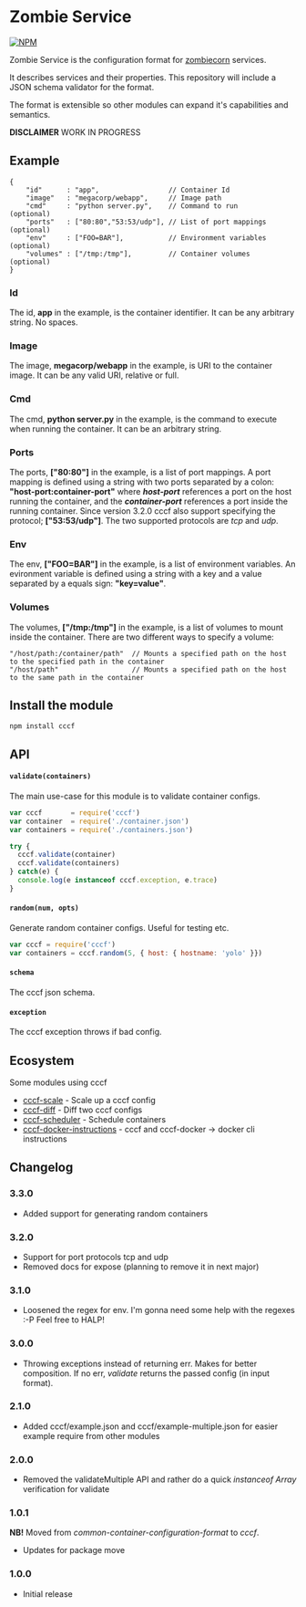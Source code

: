 # Zombie Service

[![NPM](https://nodei.co/npm/zombie-service.png?downloads=true&downloadRank=true&stars=true)](https://nodei.co/npm/zombie-service/)

Zombie Service is the configuration format for [zombiecorn]() services.

It describes services and their properties. This repository will include a JSON schema validator for the format.

The format is extensible so other modules can expand it's capabilities and semantics.

**DISCLAIMER** WORK IN PROGRESS

## Example

    {
        "id"      : "app",                 // Container Id
        "image"   : "megacorp/webapp",     // Image path
        "cmd"     : "python server.py",    // Command to run        (optional)
        "ports"   : ["80:80","53:53/udp"], // List of port mappings (optional)
        "env"     : ["FOO=BAR"],           // Environment variables (optional)
        "volumes" : ["/tmp:/tmp"],         // Container volumes     (optional)
    }

### Id

The id, **app** in the example, is the container identifier. It can be any arbitrary string. No spaces.

### Image

The image, **megacorp/webapp** in the example, is URI to the container image. It can be any valid URI, relative or full.

### Cmd

The cmd, **python server.py** in the example, is the command to execute when running the container. It can be an arbitrary string.

### Ports

The ports, **["80:80"]** in the example, is a list of port mappings. A port mapping is defined using a string with two ports separated by a colon: **"host-port:container-port"** where ***host-port*** references a port on the host running the container, and the ***container-port*** references a port inside the running container. Since version 3.2.0 cccf also support specifying the protocol; **["53:53/udp"]**. The two supported protocols are *tcp* and *udp*. 

### Env

The env, **["FOO=BAR"]** in the example, is a list of environment variables. An evironment variable is defined using a string with a key and a value separated by a equals sign: **"key=value"**.

### Volumes

The volumes, **["/tmp:/tmp"]** in the example, is a list of volumes to mount inside the container. There are two different ways to specify a volume:

    "/host/path:/container/path"  // Mounts a specified path on the host to the specified path in the container
    "/host/path"                  // Mounts a specified path on the host to the same path in the container

## Install the module

    npm install cccf 

## API

#### `validate(containers)`

The main use-case for this module is to validate container configs. 

```js
var cccf       = require('cccf')
var container  = require('./container.json')
var containers = require('./containers.json')

try {
  cccf.validate(container)
  cccf.validate(containers)
} catch(e) {
  console.log(e instanceof cccf.exception, e.trace)
}
```

#### `random(num, opts)`

Generate random container configs. Useful for testing etc.

```js
var cccf = require('cccf')
var containers = cccf.random(5, { host: { hostname: 'yolo' }})
```

#### `schema`

The cccf json schema.

#### `exception`

The cccf exception throws if bad config.

## Ecosystem

Some modules using cccf

* [cccf-scale](https://github.com/asbjornenge/cccf-scale) - Scale up a cccf config
* [cccf-diff](https://github.com/asbjornenge/cccf-diff) - Diff two cccf configs
* [cccf-scheduler](https://github.com/asbjornenge/cccf-scheduler) - Schedule containers 
* [cccf-docker-instructions](https://github.com/asbjornenge/cccf-docker-instructions) - cccf and cccf-docker -> docker cli instructions

## Changelog

### 3.3.0

* Added support for generating random containers

### 3.2.0

* Support for port protocols tcp and udp
* Removed docs for expose (planning to remove it in next major)

### 3.1.0

* Loosened the regex for env. I'm gonna need some help with the regexes :-P Feel free to HALP!

### 3.0.0

* Throwing exceptions instead of returning err. Makes for better composition. If no err, *validate* returns the passed config (in input format).

### 2.1.0

* Added cccf/example.json and cccf/example-multiple.json for easier example require from other modules

### 2.0.0

* Removed the validateMultiple API and rather do a quick *instanceof Array* verification for validate

### 1.0.1

**NB!** Moved from *common-container-configuration-format* to *cccf*.

* Updates for package move

### 1.0.0

* Initial release
